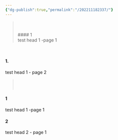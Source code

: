 ```yaml
---
{"dg-publish":true,"permalink":"/202211182337/"}
---
```



> <div class="transclusion internal-embed is-loaded"><div class="markdown-embed"><br><br>#### 1<br>test head 1 -page 1
<br></div></div>


#### 1.
test head 1 - page 2

> <div class="transclusion internal-embed is-loaded"><div class="markdown-embed"><br><br>

#### 1
test head 1 -page 1

#### 2
test head 2 - page 1
<br></div></div>
